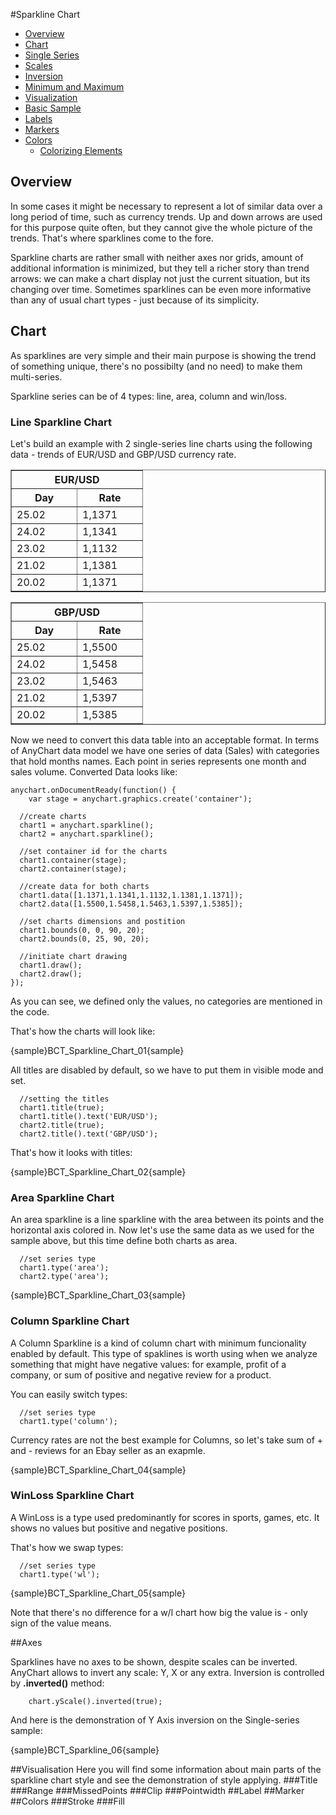 #Sparkline Chart

* [Overview](#overview)
* [Chart](#chart)
 * [Single Series](#single_series)
* [Scales](#scales)
 * [Inversion](#inversion)
 * [Minimum and Maximum](#minimum_and_maximum)
* [Visualization](#visualization)
 * [Basic Sample](#basic_sample)
* [Labels](#labels)
* [Markers](#markers)
* [Colors](#colors)
  * [Colorizing Elements](#colorizing_elements)

## Overview

In some cases it might be necessary to represent a lot of similar data over a long period of time, such as currency trends. Up and down arrows are used for this purpose quite often, but they cannot give the whole picture of the trends. That's where sparklines come to the fore.

Sparkline charts are rather small with neither axes nor grids, amount of additional information is minimized, but they tell a richer story than trend arrows: we can make a chart display not just the current situation, but its changing over time. Sometimes sparklines can be even more informative than any of usual chart types - just because of its simplicity.

## Chart

As sparklines are very simple and their main purpose is showing the trend of something unique, there's no possibilty (and no need) to make them multi-series.

Sparkline series can be of 4 types: line, area, column and win/loss. 

### Line Sparkline Chart

Let's build an example with 2 single-series line charts using the following data - trends of EUR/USD and GBP/USD currency rate.

<table width="287" border="1" class="dtTABLE">
<tbody>
<tr><th colspan=2>EUR/USD</th></tr>
<tr>
<th width="88"><b>Day</b></th>
<th width="88"><b>Rate</b></th>
</tr>
<tr>
<td>25.02</td>
<td>1,1371</td>
</tr>
<tr>
<td>24.02</td>
<td>1,1341</td>
</tr>
<tr>
<td>23.02</td>
<td>1,1132</td>
</tr>
<tr>
<td>21.02</td>
<td>1,1381</td>
</tr>
<tr>
<td>20.02</td>
<td>1,1371</td>
</tr>
</tbody></table>

<table width="287" border="1" class="dtTABLE">
<tbody>
<tr><th colspan=2>GBP/USD</th></tr>
<tr>
<th width="88"><b>Day</b></th>
<th width="88"><b>Rate</b></th>
</tr>
<tr>
<td>25.02</td>
<td>1,5500</td>
</tr>
<tr>
<td>24.02</td>
<td>1,5458</td>
</tr>
<tr>
<td>23.02</td>
<td>1,5463</td>
</tr>
<tr>
<td>21.02</td>
<td>1,5397</td>
</tr>
<tr>
<td>20.02</td>
<td>1,5385</td>
</tr>
</tbody></table>

Now we need to convert this data table into an acceptable format. In terms of AnyChart data model we have one series of data (Sales) with categories that hold months names. Each point in series represents one month and sales volume. Converted Data looks like:

```
anychart.onDocumentReady(function() {
    var stage = anychart.graphics.create('container');
    
  //create charts
  chart1 = anychart.sparkline();
  chart2 = anychart.sparkline();

  //set container id for the charts
  chart1.container(stage);
  chart2.container(stage);

  //create data for both charts
  chart1.data([1.1371,1.1341,1.1132,1.1381,1.1371]);
  chart2.data([1.5500,1.5458,1.5463,1.5397,1.5385]);

  //set charts dimensions and postition
  chart1.bounds(0, 0, 90, 20);
  chart2.bounds(0, 25, 90, 20);
  
  //initiate chart drawing
  chart1.draw();
  chart2.draw();
});
 ```
  
As you can see, we defined only the values, no categories are mentioned in the code. 

That's how the charts will look like:

{sample}BCT\_Sparkline\_Chart\_01{sample}

All titles are disabled by default, so we have to put them in visible mode and set.

```
  //setting the titles
  chart1.title(true);
  chart1.title().text('EUR/USD');
  chart2.title(true);
  chart2.title().text('GBP/USD');

 ```
That's how it looks with titles:

{sample}BCT\_Sparkline\_Chart\_02{sample}

### Area Sparkline Chart

An area sparkline is a line sparkline with the area between its points and the horizontal axis colored in. Now let's use the same data as we used for the sample above, but this time define both charts as area.  

```
  //set series type
  chart1.type('area');
  chart2.type('area');
```


{sample}BCT\_Sparkline\_Chart\_03{sample}

### Column Sparkline Chart

A Column Sparkline is a kind of column chart with minimum funcionality enabled by default. This type of spaklines is worth using when we analyze something that might have negative values: for example, profit of a company, or sum of positive and negative review for a product.

You can easily switch types: 

```
  //set series type
  chart1.type('column');
```

Currency rates are not the best example for Columns, so let's take sum of + and - reviews for an Ebay seller as an exapmle.

{sample}BCT\_Sparkline\_Chart\_04{sample}

### WinLoss Sparkline Chart

A WinLoss is a type used predominantly for scores in sports, games, etc. It shows no values but positive and negative positions.

That's how we swap types:
```
  //set series type
  chart1.type('wl');
```

{sample}BCT\_Sparkline\_Chart\_05{sample}

Note that there's no difference for a w/l chart how big the value is - only sign of the value means.

##Axes

Sparklines have no axes to be shown, despite scales can be inverted. AnyChart allows to invert any scale: Y, X or any extra. Inversion is controlled by **.inverted()** method:

```
    chart.yScale().inverted(true);
```

And here is the demonstration of Y Axis inversion on the Single-series sample:

{sample}BCT\_Sparkline\_06{sample}

<!--что-то здесь не так, почти ничто не инвертится--!>

##Visualisation

Here you will find some information about main parts of  the sparkline chart style and see the demonstration of style applying.

###Title
<!--может, сюда про тайтл?--!>

###Range

###MissedPoints

###Clip

###Pointwidth

##Label

##Marker

##Colors 

###Stroke

###Fill

